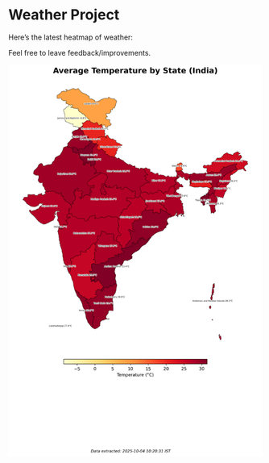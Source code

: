 # Weather Project

Here’s the latest heatmap of weather:

Feel free to leave feedback/improvements.

![India Heatmap](docs/assets/india_heatmap.png?v=E0A799)
